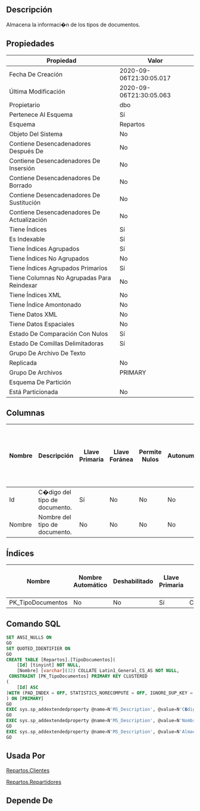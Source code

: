 ﻿## Descripción

Almacena la informaci�n de los tipos de documentos.

## Propiedades

|Propiedad|Valor|
|---------|-----|
|Fecha De Creación|2020-09-06T21:30:05.017|
|Última Modificación|2020-09-06T21:30:05.063|
|Propietario|dbo|
|Pertenece Al Esquema|Sí|
|Esquema|Repartos|
|Objeto Del Sistema|No|
|Contiene Desencadenadores Después De|No|
|Contiene Desencadenadores De Insersión|No|
|Contiene Desencadenadores De Borrado|No|
|Contiene Desencadenadores De Sustitución|No|
|Contiene Desencadenadores De Actualización|No|
|Tiene Índices|Sí|
|Es Indexable|Sí|
|Tiene Índices Agrupados|Sí|
|Tiene Índices No Agrupados|No|
|Tiene Índices Agrupados Primarios|Sí|
|Tiene Columnas No Agrupadas Para Reindexar|No|
|Tiene Índices XML|No|
|Tiene Índice Amontonado|No|
|Tiene Datos XML|No|
|Tiene Datos Espaciales|No|
|Estado De Comparación Con Nulos|Sí|
|Estado De Comillas Delimitadoras|Sí|
|Grupo De Archivo De Texto||
|Replicada|No|
|Grupo De Archivos|PRIMARY|
|Esquema De Partición||
|Está Particionada|No|

## Columnas

|Nombre|Descripción|Llave Primaria|Llave Foránea|Permite Nulos|Autonumérica|Inicio Autonumérico|Incremento Autonumérico|Tipo De Dato|Esquema Del Tipo De Dato|Tipo De Dato Del Sistema|Tamaño|Precisión|Escala|Intercalación|Calculada|Relleno Ansi|Columna De Indentidad De Fila|Texto Calculado|Persistida|Nombre Del Valor Por Defecto|Esquema Predeterminado|Nombre Restricción Predeterminada|Regla|Esquema De La Regla|Determinística|Precisa|No Para Replicación|Texto Completo Indexado|Documento XML|Espacio De Nombres Del Esquema XML|Esquema Del Espacio De Nombres Del Esquema XML|
|------|-----------|--------------|-------------|-------------|------------|-------------------|-----------------------|------------|------------------------|------------------------|------|---------|------|-------------|---------|------------|-----------------------------|---------------|----------|----------------------------|----------------------|---------------------------------|-----|-------------------|--------------|-------|-------------------|-----------------------|-------------|----------------------------------|----------------------------------------------|
|Id|C�digo del tipo de documento.|Sí|No|No|No|0|0|tinyint|sys|tinyint|1|3|0||No|No|No||No||||||No|No|False|No|No|||
|Nombre|Nombre del tipo de documento.|No|No|No|No|0|0|varchar|sys|varchar|32|0|0|Latin1_General_CS_AS|No|Sí|No||No||||||No|No|False|No|No|||

## Índices

|Nombre|Nombre Automático|Deshabilitado|Llave Primaria|Tipo|Grupo De Archivos|Único|Pertenece A Una Restricción|Ignorar Llaves Duplicadas|Admite Bloqueos De Página|Admite Bloqueos De Fila|Factor De Llenado|Texto Completo|Objeto Del Sistema|Llenar Índice|No Recalcular|Particionado|Esquema De Partición|XML|Padre XML|Tipo De Índice XML Secundario|
|------|-----------------|-------------|--------------|----|-----------------|-----|---------------------------|-------------------------|-------------------------|-----------------------|-----------------|--------------|------------------|-------------|-------------|------------|--------------------|---|---------|-----------------------------|
|PK_TipoDocumentos|No|No|Sí|CLUSTERED|PRIMARY|Sí|No|No|Sí|Sí|0|No|No|No|No|No||No||0|

## Comando SQL

~~~sql
SET ANSI_NULLS ON
GO
SET QUOTED_IDENTIFIER ON
GO
CREATE TABLE [Repartos].[TipoDocumentos](
	[Id] [tinyint] NOT NULL,
	[Nombre] [varchar](32) COLLATE Latin1_General_CS_AS NOT NULL,
 CONSTRAINT [PK_TipoDocumentos] PRIMARY KEY CLUSTERED 
(
	[Id] ASC
)WITH (PAD_INDEX = OFF, STATISTICS_NORECOMPUTE = OFF, IGNORE_DUP_KEY = OFF, ALLOW_ROW_LOCKS = ON, ALLOW_PAGE_LOCKS = ON) ON [PRIMARY]
) ON [PRIMARY]
GO
EXEC sys.sp_addextendedproperty @name=N'MS_Description', @value=N'C�digo del tipo de documento.' , @level0type=N'SCHEMA',@level0name=N'Repartos', @level1type=N'TABLE',@level1name=N'TipoDocumentos', @level2type=N'COLUMN',@level2name=N'Id'
GO
EXEC sys.sp_addextendedproperty @name=N'MS_Description', @value=N'Nombre del tipo de documento.' , @level0type=N'SCHEMA',@level0name=N'Repartos', @level1type=N'TABLE',@level1name=N'TipoDocumentos', @level2type=N'COLUMN',@level2name=N'Nombre'
GO
EXEC sys.sp_addextendedproperty @name=N'MS_Description', @value=N'Almacena la informaci�n de los tipos de documentos.' , @level0type=N'SCHEMA',@level0name=N'Repartos', @level1type=N'TABLE',@level1name=N'TipoDocumentos'
GO
~~~


## Usada Por

[Repartos.Clientes](https://github.com/D200041/Repartos.git/wiki/Repartos.Clientes)

[Repartos.Repartidores](https://github.com/D200041/Repartos.git/wiki/Repartos.Repartidores)


## Depende De

